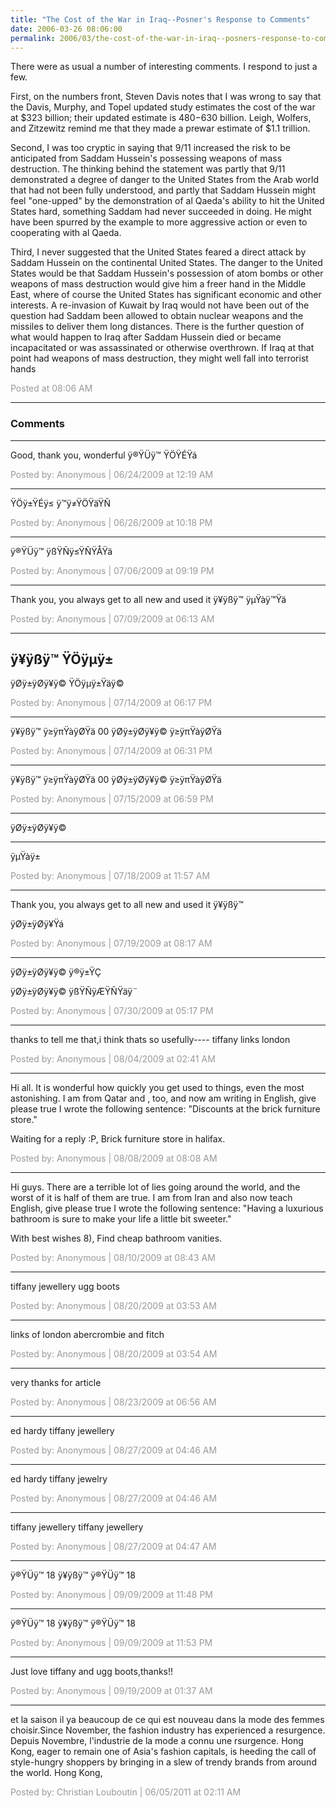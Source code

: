 ```yaml
---
title: "The Cost of the War in Iraq--Posner's Response to Comments"
date: 2006-03-26 08:06:00
permalink: 2006/03/the-cost-of-the-war-in-iraq--posners-response-to-comments.html
---
```

There were as usual a number of interesting comments. I respond to just a few.

First, on the numbers front, Steven Davis notes that I was wrong to say that the Davis, Murphy, and Topel updated study estimates the cost of the war at $323 billion; their updated estimate is $480-$630 billion. Leigh, Wolfers, and Zitzewitz remind me that they made a prewar estimate of $1.1 trillion.

Second, I was too cryptic in saying that 9/11 increased the risk to be anticipated from Saddam Hussein's possessing weapons of mass destruction. The thinking behind the statement was partly that 9/11 demonstrated a degree of danger to the United States from the Arab world that had not been fully understood, and partly that Saddam Hussein might feel "one-upped" by the demonstration of al Qaeda's ability to hit the United States hard, something Saddam had never succeeded in doing. He might have been spurred by the example to  more aggressive action or even to cooperating with al Qaeda.

Third, I never suggested that the United States feared a direct attack by Saddam Hussein on the continental United States. The danger to the United States would be that Saddam Hussein's possession of atom bombs or other weapons of mass destruction would give him a freer hand in the Middle East, where of course the United States has significant economic and other interests. A re-invasion of Kuwait by Iraq would not have been out of the question had Saddam been allowed to obtain nuclear weapons and the missiles to deliver them long distances. There is the further question of what would happen to Iraq after Saddam Hussein died or became incapacitated or was assassinated or otherwise overthrown. If Iraq at that point had weapons of mass destruction, they might well fall into terrorist hands

<span style="color:#999">Posted at 08:06 AM</span>

<!-- more -->

---

### Comments

---

Good, thank you, wonderful
ÿ®ŸÜÿ™ ŸÖŸÉŸá

<span style="color:#999">Posted by: Anonymous | 06/24/2009 at 12:19 AM</span>

---

ŸÖÿ±ŸÉÿ≤ ÿ™ÿ≠ŸÖŸäŸÑ

<span style="color:#999">Posted by: Anonymous | 06/26/2009 at 10:18 PM</span>

---

ÿ®ŸÜÿ™ ÿßŸÑÿ≤ŸÑŸÅŸä

<span style="color:#999">Posted by: Anonymous | 07/06/2009 at 09:19 PM</span>

---

Thank you, you always get to all new and used it 
ÿ¥ÿßÿ™ ÿµŸàÿ™Ÿä

<span style="color:#999">Posted by: Anonymous | 07/09/2009 at 06:13 AM</span>

---

ÿ¥ÿßÿ™ ŸÖÿµÿ±
--
ÿØÿ±ÿØÿ¥ÿ© ŸÖÿµÿ±Ÿäÿ©

<span style="color:#999">Posted by: Anonymous | 07/14/2009 at 06:17 PM</span>

---

ÿ¥ÿßÿ™ ÿ≥ÿπŸàÿØŸä
00
ÿØÿ±ÿØÿ¥ÿ© ÿ≥ÿπŸàÿØŸä

<span style="color:#999">Posted by: Anonymous | 07/14/2009 at 06:31 PM</span>

---

ÿ¥ÿßÿ™ ÿ≥ÿπŸàÿØŸä
00
ÿØÿ±ÿØÿ¥ÿ© ÿ≥ÿπŸàÿØŸä

<span style="color:#999">Posted by: Anonymous | 07/15/2009 at 06:59 PM</span>

---

ÿØÿ±ÿØÿ¥ÿ©
___
ÿµŸàÿ±

<span style="color:#999">Posted by: Anonymous | 07/18/2009 at 11:57 AM</span>

---

Thank you, you always get to all new and used it 
ÿ¥ÿßÿ™ 

ÿØÿ±ÿØÿ¥Ÿá

<span style="color:#999">Posted by: Anonymous | 07/19/2009 at 08:17 AM</span>

---

ÿØÿ±ÿØÿ¥ÿ© ÿ®ÿ±ŸÇ 


ÿØÿ±ÿØÿ¥ÿ© ÿßŸÑÿÆŸÑŸäÿ¨

<span style="color:#999">Posted by: Anonymous | 07/30/2009 at 05:17 PM</span>

---

thanks to tell me that,i think thats so usefully----
tiffany 
links london

<span style="color:#999">Posted by: Anonymous | 08/04/2009 at 02:41 AM</span>

---

Hi all. It is wonderful how quickly you get used to things, even the most astonishing.
I am from Qatar and , too, and now am writing in English, give please true I wrote the following sentence: "Discounts at the brick furniture store."

Waiting for a reply :P, Brick furniture store in halifax.

<span style="color:#999">Posted by: Anonymous | 08/08/2009 at 08:08 AM</span>

---

Hi guys. There are a terrible lot of lies going around the world, and the worst of it is half of them are true.
I am from Iran and also now teach English, give please true I wrote the following sentence: "Having a luxurious bathroom is sure to make your life a little bit sweeter."

With best wishes 8), Find cheap bathroom vanities.

<span style="color:#999">Posted by: Anonymous | 08/10/2009 at 08:43 AM</span>

---

tiffany jewellery
ugg boots

<span style="color:#999">Posted by: Anonymous | 08/20/2009 at 03:53 AM</span>

---

links of london
abercrombie and fitch

<span style="color:#999">Posted by: Anonymous | 08/20/2009 at 03:54 AM</span>

---

very thanks for article

<span style="color:#999">Posted by: Anonymous | 08/23/2009 at 06:56 AM</span>

---

ed hardy
tiffany jewellery

<span style="color:#999">Posted by: Anonymous | 08/27/2009 at 04:46 AM</span>

---

ed hardy
tiffany jewelry

<span style="color:#999">Posted by: Anonymous | 08/27/2009 at 04:46 AM</span>

---


tiffany jewellery
tiffany jewellery

<span style="color:#999">Posted by: Anonymous | 08/27/2009 at 04:47 AM</span>

---

ÿ®ŸÜÿ™ 18
ÿ¥ÿßÿ™ ÿ®ŸÜÿ™ 18

<span style="color:#999">Posted by: Anonymous | 09/09/2009 at 11:48 PM</span>

---

ÿ®ŸÜÿ™ 18
ÿ¥ÿßÿ™ ÿ®ŸÜÿ™ 18

<span style="color:#999">Posted by: Anonymous | 09/09/2009 at 11:53 PM</span>

---

Just love tiffany  and ugg boots,thanks!!

<span style="color:#999">Posted by: Anonymous | 09/19/2009 at 01:37 AM</span>

---

et la saison il ya beaucoup de ce qui est nouveau dans la mode des femmes  choisir.Since November, the fashion industry has experienced a resurgence. Depuis Novembre, l'industrie de la mode a connu une rsurgence. Hong Kong, eager to remain one of Asia's fashion capitals, is heeding the call of style-hungry shoppers by bringing in a slew of trendy brands from around the world. Hong Kong,

<span style="color:#999">Posted by: Christian Louboutin | 06/05/2011 at 02:11 AM</span>